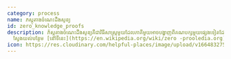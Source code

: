 ```yaml
---
category: process
name: ភស្តុតាងចំណេះដឹងសូន្យ
id: zero_knowledge_proofs
description: ភ័ស្តុតាងចំណេះដឹងសូន្យគឺជាវិធីសាស្រ្តមួយដែលភាគីមួយអាចបង្ហាញពីគណបក្សមួយផ្សេងទៀតដែលពួកគេដឹងថាតម្លៃមួយដោយមិនមានព័ត៌មានបន្ថែមណាមួយដូចជាតម្លៃខ្លួនវា។
  ស្វែងយល់បន្ថែម [នៅទីនេះ](https://en.wikipedia.org/wiki/zero -prooledia.org)
icon: https://res.cloudinary.com/helpful-places/image/upload/v1664832754/dtpr-icons/process/zero-knowledge-proof_ttvjz0.svg
---
```

